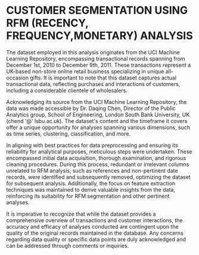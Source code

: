 # CUSTOMER SEGMENTATION USING RFM (RECENCY, FREQUENCY,MONETARY) ANALYSIS

The dataset employed in this analysis originates from the UCI Machine Learning Repository,
encompassing transactional records spanning from December 1st, 2010 to December 9th, 2011.
These transactions represent a UK-based non-store online retail business specializing in unique
all-occasion gifts. It is important to note that this dataset captures actual transactional data,
reflecting purchases and interactions of customers, including a considerable clientele of
wholesalers.

Acknowledging its source from the UCI Machine Learning Repository, the data was made
accessible by Dr. Daqing Chen, Director of the Public Analytics group, School of Engineering,
London South Bank University, UK (chend '@' lsbu.ac.uk). The dataset's content and the
timeframe it covers offer a unique opportunity for analyses spanning various dimensions, such
as time series, clustering, classification, and more.

In aligning with best practices for data preprocessing and ensuring its reliability for analytical
purposes, meticulous steps were undertaken. These encompassed initial data acquisition,
thorough examination, and rigorous cleaning procedures. During this process, redundant or
irrelevant columns unrelated to RFM analysis, such as references and non-pertinent date
records, were identified and subsequently removed, optimizing the dataset for subsequent
analysis. Additionally, the focus on feature extraction techniques was maintained to derive
valuable insights from the data, reinforcing its suitability for RFM segmentation and other
pertinent analyses.

It is imperative to recognize that while the dataset provides a comprehensive overview of
transactions and customer interactions, the accuracy and efficacy of analyses conducted are
contingent upon the quality of the original records maintained in the database. Any concerns
regarding data quality or specific data points are duly acknowledged and can be addressed
through comments or inquiries.
